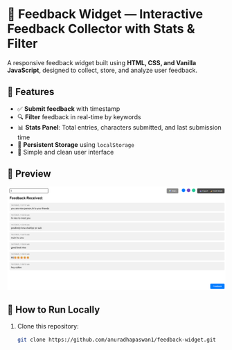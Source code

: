 
# 📝 Feedback Widget — Interactive Feedback Collector with Stats & Filter

A responsive feedback widget built using **HTML, CSS, and Vanilla JavaScript**, designed to collect, store, and analyze user feedback.

## 🎯 Features

- ✅ **Submit feedback** with timestamp
- 🔍 **Filter** feedback in real-time by keywords
- 📊 **Stats Panel**: Total entries, characters submitted, and last submission time
- 💾 **Persistent Storage** using `localStorage`
- 🎨 Simple and clean user interface

## 📸 Preview

![screenshot](https://github.com/anuradhapaswan1/feedback-widget/blob/main/feedback%20widget.png) 
## 🚀 How to Run Locally

1. Clone this repository:
   ```bash
   git clone https://github.com/anuradhapaswan1/feedback-widget.git
